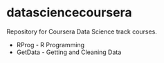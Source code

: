 datasciencecoursera
===================

Repository for Coursera Data Science track courses.

* RProg   - R Programming
* GetData - Getting and Cleaning Data
